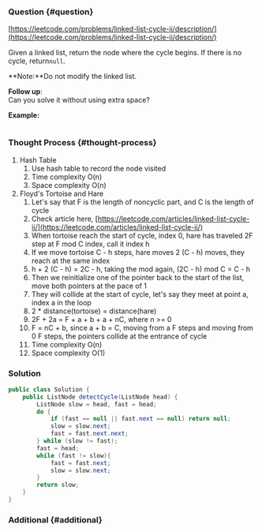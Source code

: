 ### Question {#question}

[https://leetcode.com/problems/linked-list-cycle-ii/description/](https://leetcode.com/problems/linked-list-cycle-ii/description/)

Given a linked list, return the node where the cycle begins. If there is no cycle, return`null`.

**Note:**Do not modify the linked list.

**Follow up**:  
Can you solve it without using extra space?

**Example:**

```

```

### Thought Process {#thought-process}

1. Hash Table
   1. Use hash table to record the node visited
   2. Time complexity O\(n\)
   3. Space complexity O\(n\)
2. Floyd's Tortoise and Hare
   1. Let's say that F is the length of noncyclic part, and C is the length of cycle
   2. Check article here, [https://leetcode.com/articles/linked-list-cycle-ii/](https://leetcode.com/articles/linked-list-cycle-ii/)
   3. When tortoise reach the start of cycle, index 0, hare has traveled 2F step at F mod C index, call it index h
   4. If we move tortoise C - h steps, hare moves 2 \(C - h\) moves, they reach at the same index
   5. h + 2 \(C - h\) = 2C - h, taking the mod again, \(2C - h\) mod C = C - h
   6. Then we reinitialize one of the pointer back to the start of the list, move both pointers at the pace of 1
   7. They will collide at the start of cycle, let's say they meet at point a, index a in the loop
   8. 2 \* distance\(tortoise\) = distance\(hare\)
   9. 2F + 2a = F + a + b + a + nC, where n &gt;= 0
   10. F = nC + b, since a + b = C, moving from a F steps and moving from 0 F steps, the pointers collide at the entrance of cycle
   11. Time complexity O\(n\)
   12. Space complexity O\(1\)

### Solution

```java
public class Solution {
    public ListNode detectCycle(ListNode head) {
        ListNode slow = head, fast = head;
        do {
            if (fast == null || fast.next == null) return null;
            slow = slow.next;
            fast = fast.next.next;
        } while (slow != fast);
        fast = head;
        while (fast != slow){
            fast = fast.next;
            slow = slow.next;
        }
        return slow;
    }
}
```

### Additional {#additional}



